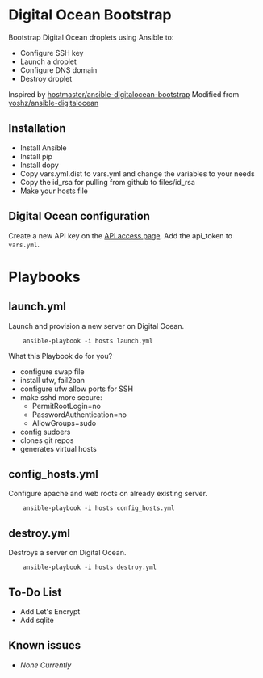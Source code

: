 Digital Ocean Bootstrap
=======================

Bootstrap Digital Ocean droplets using Ansible to:

* Configure SSH key
* Launch a droplet
* Configure DNS domain
* Destroy droplet

Inspired by [hostmaster/ansible-digitalocean-bootstrap](https://github.com/hostmaster/ansible-digitalocean-bootstrap)
Modified from [yoshz/ansible-digitalocean](https://github.com/yoshz/ansible-digitalocean)


Installation
------------

* Install Ansible
* Install pip
* Install dopy
* Copy vars.yml.dist to vars.yml and change the variables to your needs
* Copy the id_rsa for pulling from github to files/id_rsa
* Make your hosts file


Digital Ocean configuration
---------------------------

Create a new API key on the [API access page](https://cloud.digitalocean.com/api_access).
Add the api_token to `vars.yml`.


Playbooks
=========

launch.yml
----------

Launch and provision a new server on Digital Ocean.

```
    ansible-playbook -i hosts launch.yml
```

What this Playbook do for you?

- configure swap file
- install ufw, fail2ban
- configure ufw allow ports for SSH
- make sshd more secure:
  - PermitRootLogin=no
  - PasswordAuthentication=no
  - AllowGroups=sudo
- config sudoers
- clones git repos
- generates virtual hosts

config_hosts.yml
-----------

Configure apache and web roots on already existing server.

```
    ansible-playbook -i hosts config_hosts.yml
```

destroy.yml
-----------

Destroys a server on Digital Ocean.

```
    ansible-playbook -i hosts destroy.yml
```

To-Do List
------------

* Add Let's Encrypt
* Add sqlite

Known issues
------------

* _None Currently_
